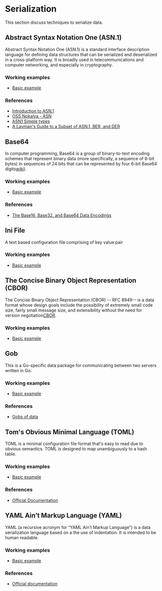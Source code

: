 # Serialization

This section discuss techniques to serialize data.

## Abstract Syntax Notation One (ASN.1)

Abstract Syntax Notation One (ASN.1) is a standard interface description language for defining data structures that can be serialized and deserialized in a cross-platform way. It is broadly used in telecommunications and computer networking, and especially in cryptography.

### Working examples

* [Basic example](../internal/serialize/asnser/asn1_test.go)

### References

* [Introduction to ASN.1](https://www.itu.int/en/ITU-T/asn1/Pages/introduction.aspx)
* [OSS Nokalva - ASN](https://www.oss.com/resources/resources.html)
* [ASN1 Simple types](https://www.obj-sys.com/asn1tutorial/node10.html)
* [A Layman's Guide to a Subset of ASN.1, BER, and DER](http://luca.ntop.org/Teaching/Appunti/asn1.html)

##  Base64

In computer programming, Base64 is a group of binary-to-text encoding schemes that represent binary data (more specifically, a sequence of 8-bit bytes) in sequences of 24 bits that can be represented by four 6-bit Base64 digits[wiki](https://en.wikipedia.org/wiki/Base64)).

### Working examples

* [Basic example](../internal/serialize/base64ser/base64_test.go)

### References

* [The Base16, Base32, and Base64 Data Encodings](https://datatracker.ietf.org/doc/html/rfc4648)

## Ini File

A text based configuration file comprising of key value pair

### Working examples

* [Basic example](../cmd/inifile/main.go)

## The Concise Binary Object Representation (CBOR)

The Concise Binary Object Representation (CBOR) -- RFC 8949-- is a data format whose design goals include the possibility of extremely small code size, fairly small message size, and extensibility without the need for version negotiation[CBOR](https://cbor.io/).

### Working examples

* [Basic example](../internal/cborser/cbor_test.go)

## Gob

This is a Go-specific data package for communicating between two servers written in Go.

### Working examples

* [Basic example](../internal/serialize/gobser/gob_test.go)

### References

* [Gobs of data](https://go.dev/blog/gob)


## Tom's Obvious Minimal Language (TOML)

TOML is a minimal configuration file format that's easy to read due to obvious semantics. TOML is designed to map unambiguously to a hash table.

### Working examples

* [Basic example](../internal/serialize/tomlser/test.toml)

### References

* [Official Documentation](https://toml.io/en/)

## YAML Ain’t Markup Language (YAML)

YAML (a recursive acronym for “YAML Ain’t Markup Language”) is a data serialization language based on a the use of indentation. It is intended to be human readable.

### Working examples

* [Basic example](../internal/serialize/ymlser/yaml_test.go)

### References

* [Official documentation](https://yaml.org/spec/1.2.2/)